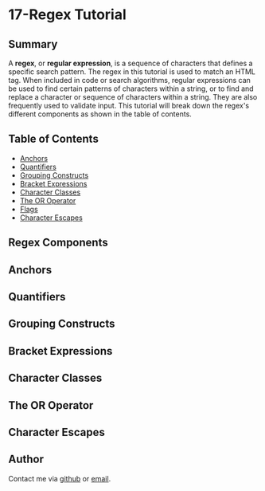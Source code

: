 # 17-Regex Tutorial 

## Summary 

A **regex**, or **regular expression**, is a sequence of characters that defines a specific search pattern. The regex in this tutorial is used to match an HTML tag. When included in code or search algorithms, regular expressions can be used to find certain patterns of characters within a string, or to find and replace a character or sequence of characters within a string. They are also frequently used to validate input. This tutorial will break down the regex's different components as shown in the table of contents.

## Table of Contents
- [Anchors](#anchors)
- [Quantifiers](#quantifiers)
- [Grouping Constructs](#grouping-constructs)
- [Bracket Expressions](#bracket-expressions)
- [Character Classes](#character-classes)
- [The OR Operator](#the-or-operator)
- [Flags](#flags)
- [Character Escapes](#character-escapes)

## Regex Components

## Anchors


## Quantifiers

## Grouping Constructs

## Bracket Expressions

## Character Classes

## The OR Operator

## Character Escapes

## Author

Contact me via [github](https://github.com/jgislaszapata) or [email](mailto:$jesusgibranislas@gmail.com).